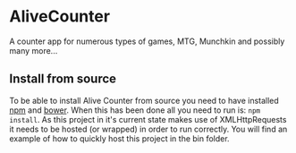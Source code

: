 AliveCounter
============

A counter app for numerous types of games, MTG, Munchkin and possibly many more...

## Install from source

To be able to install Alive Counter from source you need to have installed [npm](https://npmjs.org/) and [bower](http://bower.io/). When this has been done all you need to run is: `npm install`.
As this project in it's current state makes use of XMLHttpRequests it needs to be hosted (or wrapped) in order to run correctly. You will find an example of how to quickly host this project in the bin folder.